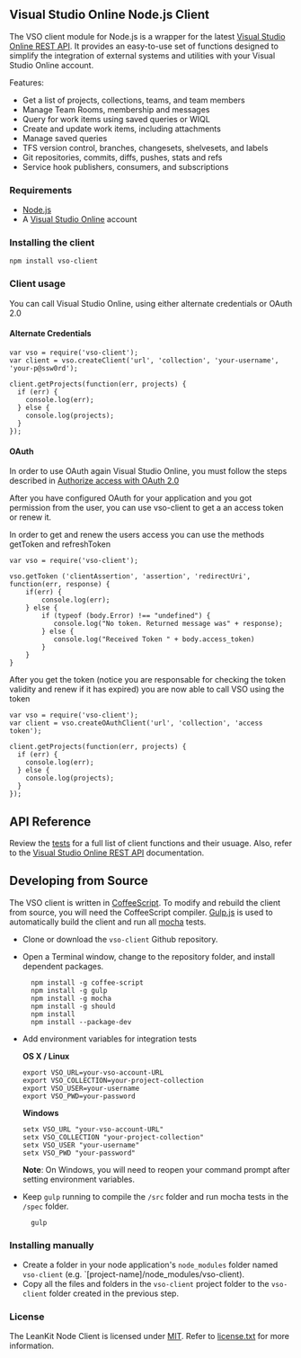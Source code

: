 ## Visual Studio Online Node.js Client

The VSO client module for Node.js is a wrapper for the latest [Visual Studio Online REST API](http://www.visualstudio.com/integrate/reference/reference-vso-overview-vsi).
It provides an easy-to-use set of functions designed to simplify the integration of external systems and
utilities with your Visual Studio Online account.

Features:
* Get a list of projects, collections, teams, and team members
* Manage Team Rooms, membership and messages
* Query for work items using saved queries or WIQL
* Create and update work items, including attachments
* Manage saved queries
* TFS version control, branches, changesets, shelvesets, and labels
* Git repositories, commits, diffs, pushes, stats and refs
* Service hook publishers, consumers, and subscriptions

### Requirements

* [Node.js](http://nodejs.org)
* A [Visual Studio Online](https://visualstudio.com) account

### Installing the client

    npm install vso-client

### Client usage 

You can call Visual Studio Online, using either alternate credentials or OAuth 2.0

#### Alternate Credentials

    var vso = require('vso-client');
    var client = vso.createClient('url', 'collection', 'your-username', 'your-p@ssw0rd');

    client.getProjects(function(err, projects) {
      if (err) {
        console.log(err);
      } else {
        console.log(projects);
      }
    });

#### OAuth

In order to use OAuth again Visual Studio Online, you must follow the steps described in [Authorize access with OAuth 2.0](http://www.visualstudio.com/integrate/get-started/get-started-auth-oauth2-vsi)

After you have configured OAuth for your application and you got permission from the user, you can use vso-client to get a an access token or renew it.

In order to get and renew the users access you can use the methods getToken and refreshToken

    var vso = require('vso-client');

    vso.getToken ('clientAssertion', 'assertion', 'redirectUri', function(err, response) {
        if(err) {
            console.log(err);
        } else {
            if (typeof (body.Error) !== "undefined") {
               console.log("No token. Returned message was" + response);
            } else {
               console.log("Received Token " + body.access_token)   
            }
        } 
    }

After you get the token (notice you are responsable for checking the token validity and renew if it has expired) you are 
now able to call VSO using the token

    var vso = require('vso-client');
    var client = vso.createOAuthClient('url', 'collection', 'access token');

    client.getProjects(function(err, projects) {
      if (err) {
        console.log(err);
      } else {
        console.log(projects);
      }
    });




## API Reference

Review the [tests](https://github.com/leankit-labs/vso-client/blob/master/spec/vso-client.spec.js) for a full list of client functions and their usuage. Also, refer to the [Visual Studio Online REST API](http://www.visualstudio.com/integrate/reference/reference-vso-overview-vsi) documentation.

## Developing from Source

The VSO client is written in [CoffeeScript](http://coffeescript.org/). To modify and rebuild the client from source, you will need the CoffeeScript compiler. [Gulp.js](http://gulpjs.com/) is used to automatically build the client and run all [mocha](http://visionmedia.github.io/mocha/) tests.

* Clone or download the `vso-client` Github repository.
* Open a Terminal window, change to the repository folder, and install dependent packages.

        npm install -g coffee-script
        npm install -g gulp
        npm install -g mocha
        npm install -g should
        npm install
        npm install --package-dev

* Add environment variables for integration tests

  **OS X / Linux**

      export VSO_URL=your-vso-account-URL
      export VSO_COLLECTION=your-project-collection
      export VSO_USER=your-username
      export VSO_PWD=your-password

  **Windows**

      setx VSO_URL "your-vso-account-URL"
      setx VSO_COLLECTION "your-project-collection"
      setx VSO_USER "your-username"
      setx VSO_PWD "your-password"

	**Note**: On Windows, you will need to reopen your command prompt after setting environment variables.

* Keep `gulp` running to compile the `/src` folder and run mocha tests in the `/spec` folder.

        gulp

### Installing manually

* Create a folder in your node application's `node_modules` folder named `vso-client` (e.g. `[project-name]/node_modules/vso-client).
* Copy all the files and folders in the `vso-client` project folder to the `vso-client` folder created in the previous step.

### License

The LeanKit Node Client is licensed under [MIT](http://www.opensource.org/licenses/mit-license.php). Refer to [license.txt](https://github.com/leankit-labs/vso-client/blob/master/LICENSE) for more information.
